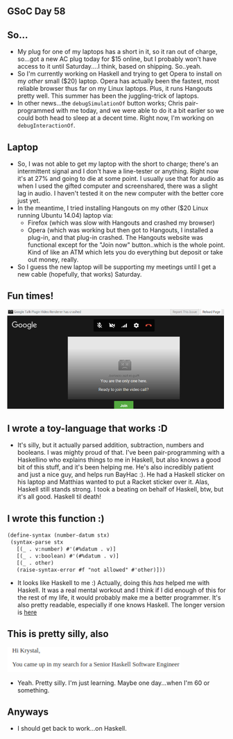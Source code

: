 ## GSoC Day 58

## So...
 - My plug for one of my laptops has a short in it, so it ran out of charge, so...got a new AC plug today for $15 online,
   but I probably won't have access to it until Saturday....I think, based on shipping. So..yeah. 
 - So I'm currently working on Haskell and trying to get Opera to install on my *other* small ($20) laptop.
   Opera has actually been the fastest, most reliable browser thus far on my Linux laptops. Plus, it runs Hangouts pretty well.
   This summer has been the juggling-trick of laptops. 
 - In other news...the ```debugSimulationOf``` button works; Chris pair-programmed with me today, and we were able
   to do it a bit earlier so we could both head to sleep at a decent time. Right now, I'm working on ```debugInteractionOf```.
   
## Laptop
 - So, I was not able to get my laptop with the short to charge; there's an intermittent signal and I don't 
   have a line-tester or anything. Right now it's at 27% and going to die at some point. I usually use that
   for audio as when I used the gifted computer and screenshared, there was a slight lag in audio.
   I haven't tested it on the new computer with the better core just yet.
 - In the meantime, I tried installing Hangouts on my other ($20 Linux running Ubuntu 14.04) laptop via:
   - Firefox (which was slow with Hangouts and crashed my browser)
   - Opera (which was working but then got to Hangouts, I installed a plug-in, and that plug-in crashed.
     The Hangouts website was functional except for the "Join now" button..which is the whole point.
     Kind of like an ATM which lets you do everything but deposit or take out money, really.
  - So I guess the new laptop will be supporting my meetings until I get a new cable (hopefully, that works)
    Saturday.
 
## Fun times!

<img src="/images/gsocbreak/crashed.png" width="500">  
   
## I wrote a toy-language that works :D
 - It's silly, but it actually parsed addition, subtraction, numbers and booleans. I was mighty proud of that.
   I've been pair-programming with a Haskellino who explains things to me in Haskell, but also knows a good bit 
   of this stuff, and it's been helping me. He's also incredibly patient and just a nice guy, and helps run
   BayHac :). He had a Haskell sticker on his laptop and Matthias wanted to put a Racket sticker over it. Alas,
   Haskell still stands strong. I took a beating on behalf of Haskell, btw, but it's all good. Haskell til death!
 
## I wrote this function :)
 
 ```
 (define-syntax (number-datum stx)
  (syntax-parse stx
    [(_ . v:number) #'(#%datum . v)]
    [(_ . v:boolean) #'(#%datum . v)]
    [(_ . other) 
    (raise-syntax-error #f "not allowed" #'other)]))
 ```
  - It looks like Haskell to me :) Actually, doing this *has* helped me with Haskell. It was a real mental workout
    and I think if I did enough of this for the rest of my life, it would probably make me a better programmer.
    It's also pretty readable, especially if one knows Haskell. The longer version is [here](https://github.com/kammitama5/racket_jacket/blob/master/algebra.rkt)
  
## This is pretty silly, also
 
 <img src="/images/gsocbreak/umm.png" width="400">
 
 - Yeah. Pretty silly. I'm just learning. Maybe one day...when I'm 60 or something.
 
## Anyways
 - I should get back to work...on Haskell.
